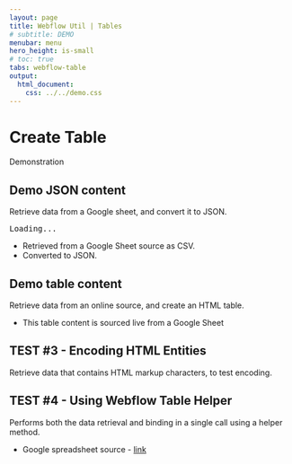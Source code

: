 ```yaml
---
layout: page
title: Webflow Util | Tables
# subtitle: DEMO
menubar: menu
hero_height: is-small
# toc: true
tabs: webflow-table
output:
  html_document:
    css: ../../demo.css
---
```


# Create Table

<span class="tag is-danger is-medium">Demonstration</span>




## Demo JSON content

Retrieve data from a Google sheet, and convert it to JSON.

<div class="demo area grey large">
    <pre id="json1">Loading...</pre>
</div>



- Retrieved from a Google Sheet source as CSV.
- Converted to JSON.

## Demo table content

Retrieve data from an online source, and create an HTML table.

<div class="demo yellow large">
    <div id="table1"></div>
</div>

- This table content is sourced live from a Google Sheet

## TEST #3 - Encoding HTML Entities

Retrieve data that contains HTML markup characters, to test encoding.

<div class="demo yellow large">
    <div id="table3"></div>
</div>

## TEST #4 - Using Webflow Table Helper

Performs both the data retrieval and binding in a single call using a helper method.

<div class="demo yellow large">
    <div id="table4"></div>
</div>

- Google spreadsheet source - <a href="https://docs.google.com/spreadsheets/d/1tU7X22tLHfDiGfTHIahH2XGAKYfv2A3kq7fs80qQRaI/edit#gid=0" target="_blank">link</a>


<script src="https://code.jquery.com/jquery-3.6.0.min.js" type="text/javascript" crossorigin="anonymous"></script>

<script type="module">

    import { getCsvAsJson } from 'https://cdn.jsdelivr.net/gh/sygnaltech/webflow-util/src/modules/webflow-data.js';
    import { renderTableFromJson } from 'https://cdn.jsdelivr.net/gh/sygnaltech/webflow-util/src/modules/webflow-table.js';
    import { getGoogleSheetCsvUrl } from 'https://cdn.jsdelivr.net/gh/sygnaltech/webflow-util/src/datasources/google-sheet-data.js';

    import { renderTableFromGoogleSheet } from 'https://cdn.jsdelivr.net/gh/sygnaltech/webflow-util/src/locode/webflow-table-helper.js';

    $(function () {

        //// Display version
        //$("*[data-value='ver']").text(
        //    webflowTableUtil.getVersion()
        //);

        var json;

        // TEST #1 - retrieve CSV as JSON

        // Get JSON data
        json = getCsvAsJson(
            'https://docs.google.com/spreadsheets/d/16lPOiFz5Ow-FTro5SWS-m00fNhRjgsiyeSBdme3gKX0/export?format=csv',
            true // pretty print
        )

        // Display JSON data
        $("#json1").text(
            json
        );

        // TEST #2 - Create an HTML table from the JSON

        // Create HTML table
        renderTableFromJson(
            $("#table1"),
            json
        );

        // TEST #3 - ENCODING HTML ENTITIES

        // Get JSON data to Google Sheet
        // This version uses the google-sheet-data module to construct the CSV url
        json = getCsvAsJson(
            getGoogleSheetCsvUrl("1tU7X22tLHfDiGfTHIahH2XGAKYfv2A3kq7fs80qQRaI"),
            true // pretty print
        );

        // Create HTML table
        renderTableFromJson(
            $("#table3"),
            json
        );

        // TEST #4 - USING HELPER METHODS

        // Do everything in one call, using default options
        renderTableFromGoogleSheet(
            $("#table4"),
            "16lPOiFz5Ow-FTro5SWS-m00fNhRjgsiyeSBdme3gKX0"
        );

    });

</script>

